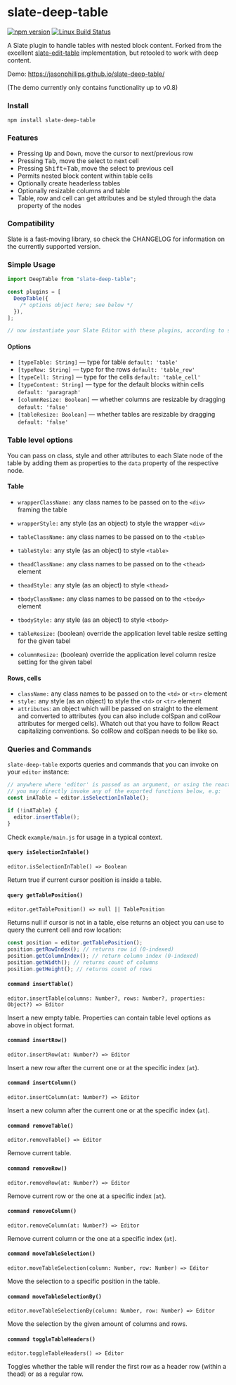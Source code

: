 # slate-deep-table

[![npm version](https://badge.fury.io/js/slate-deep-table.svg)](https://badge.fury.io/js/slate-deep-table)
[![Linux Build Status](https://travis-ci.org/jasonphillips/slate-deep-table.png?branch=master)](https://travis-ci.org/jasonphillips/slate-deep-table)

A Slate plugin to handle tables with nested block content. Forked from the excellent [slate-edit-table](https://github.com/GitbookIO/slate-edit-table) implementation, but retooled to work with deep content.

Demo: https://jasonphillips.github.io/slate-deep-table/

(The demo currently only contains functionality up to v0.8)

### Install

```
npm install slate-deep-table
```

### Features

- Pressing <kbd>Up</kbd> and <kbd>Down</kbd>, move the cursor to next/previous row
- Pressing <kbd>Tab</kbd>, move the select to next cell
- Pressing <kbd>Shift+Tab</kbd>, move the select to previous cell
- Permits nested block content within table cells
- Optionally create headerless tables
- Optionally resizable columns and table
- Table, row and cell can get attributes and be styled through the data property of the nodes

### Compatibility

Slate is a fast-moving library, so check the CHANGELOG for information on the currently supported version.

### Simple Usage

```js
import DeepTable from "slate-deep-table";

const plugins = [
  DeepTable({
    /* options object here; see below */
  }),
];

// now instantiate your Slate Editor with these plugins, according to slate documentation
```

#### Options

- `[typeTable: String]` — type for table `default: 'table'`
- `[typeRow: String]` — type for the rows `default: 'table_row'`
- `[typeCell: String]` — type for the cells `default: 'table_cell'`
- `[typeContent: String]` — type for the default blocks within cells `default: 'paragraph'`
- `[columnResize: Boolean]` — whether columns are resizable by dragging `default: 'false'`
- `[tableResize: Boolean]` — whether tables are resizable by dragging `default: 'false'`

### Table level options

You can pass on class, style and other attributes to each Slate node of the table by adding them as properties to the `data` property of the respective node.

#### Table

- `wrapperClassName:` any class names to be passed on to the `<div>` framing the table
- `wrapperStyle:` any style (as an object) to style the wrapper `<div>`
- `tableClassName:` any class names to be passed on to the `<table>`
- `tableStyle:` any style (as an object) to style `<table>`
- `theadClassName:` any class names to be passed on to the `<thead>` element
- `theadStyle:` any style (as an object) to style `<thead>`
- `tbodyClassName:` any class names to be passed on to the `<tbody>` element
- `tbodyStyle:` any style (as an object) to style `<tbody>`

- `tableResize:` (boolean) override the application level table resize setting for the given tabel
- `columnResize:` (boolean) override the application level column resize setting for the given tabel

#### Rows, cells

- `className:` any class names to be passed on to the `<td>` or `<tr>` element
- `style:` any style (as an object) to style the `<td>` or `<tr>` element
- `attributes`: an object which will be passed on straight to the element and converted to attributes (you can also include colSpan and colRow attributes for merged cells). Whatch out that you have to follow React capitalizing conventions. So colRow and colSpan needs to be like so.

### Queries and Commands

`slate-deep-table` exports queries and commands that you can invoke on your `editor` instance:

```js
// anywhere where 'editor' is passed as an argument, or using the react Component's ref,
// you may directly invoke any of the exported functions below, e.g:
const inATable = editor.isSelectionInTable();

if (!inATable) {
  editor.insertTable();
}
```

Check `example/main.js` for usage in a typical context.

#### `query isSelectionInTable()`

`editor.isSelectionInTable() => Boolean`

Return true if current cursor position is inside a table.

#### `query getTablePosition()`

`editor.getTablePosition() => null || TablePosition`

Returns null if cursor is not in a table, else returns an object you can use to query the current cell and row location:

```js
const position = editor.getTablePosition();
position.getRowIndex(); // returns row id (0-indexed)
position.getColumnIndex(); // return column index (0-indexed)
position.getWidth(); // returns count of columns
position.getHeight(); // returns count of rows
```

#### `command insertTable()`

`editor.insertTable(columns: Number?, rows: Number?, properties: Object?) => Editor`

Insert a new empty table. Properties can contain table level options as above in object format.

#### `command insertRow()`

`editor.insertRow(at: Number?) => Editor`

Insert a new row after the current one or at the specific index (`at`).

#### `command insertColumn()`

`editor.insertColumn(at: Number?) => Editor`

Insert a new column after the current one or at the specific index (`at`).

#### `command removeTable()`

`editor.removeTable() => Editor`

Remove current table.

#### `command removeRow()`

`editor.removeRow(at: Number?) => Editor`

Remove current row or the one at a specific index (`at`).

#### `command removeColumn()`

`editor.removeColumn(at: Number?) => Editor`

Remove current column or the one at a specific index (`at`).

#### `command moveTableSelection()`

`editor.moveTableSelection(column: Number, row: Number) => Editor`

Move the selection to a specific position in the table.

#### `command moveTableSelectionBy()`

`editor.moveTableSelectionBy(column: Number, row: Number) => Editor`

Move the selection by the given amount of columns and rows.

#### `command toggleTableHeaders()`

`editor.toggleTableHeaders() => Editor`

Toggles whether the table will render the first row as a header row (within a thead) or as a regular row.
